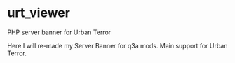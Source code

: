 urt_viewer
===========

PHP server banner for Urban Terror

Here I will re-made my Server Banner for q3a mods.
Main support for Urban Terror.
